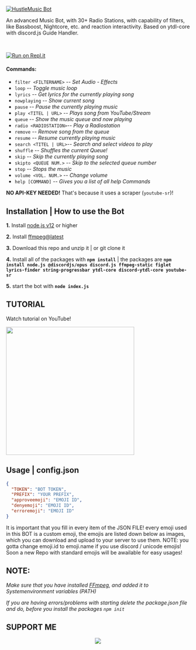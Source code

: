 [![HustleMusic Bot](https://github-readme-stats.vercel.app/api/pin/?username=itzrobinn&repo=HustleMusic-Bot&theme=dark)](https://github.com/itzrobinn/HustleMusic-Bot)<br/>

An advanced Music Bot, with 30+ Radio Stations, with capability of filters, like Bassboost, Nightcore, etc. and reaction interactivity. Based on ytdl-core with discord.js Guide Handler.

<br>

 [![Run on Repl.it](https://replit.com/badge/github/itzrobinn/HustleMusic-Bot)](https://repl.it/github/itzrobinn/HustleMusic-Bot)</br>
 
#### Commands:

- `filter <FILTERNAME>` --    *Set Audio - Effects*
- `loop`                --    *Toggle music loop*
- `lyrics`              --    *Get lyrics for the currently playing song*
- `nowplaying`          --    *Show current song*
- `pause`               --    *Pause the currently playing music*
- `play <TITEL | URL>`  --    *Plays song from YouTube/Stream*
- `queue`               --    *Show the music queue and now playing*
- `radio <RADIOSTATION>`--    *Play a Radiostation*
- `remove`              --    *Remove song from the queue*
- `resume`              --    *Resume currently playing music*
- `search <TITEL | URL>`--    *Search and select videos to play*
- `shuffle`             --    *Shuffles the current Queue!*
- `skip`                --    *Skip the currently playing song*
- `skipto <QUEUE NUM.>` --    *Skip to the selected queue number*
- `stop`                --    *Stops the music*
- `volume <VOL. NUM.>`  --    *Change volume*
- `help [COMMAND]`      --    *Gives you a list of all help Commands*

**NO API-KEY NEEDED!** That's because it uses a scraper (`youtube-sr`)!

## Installation | How to use the Bot

 **1.** Install [node.js v12](https://nodejs.org/api/cli.html#cli_unhandled_rejections_mode) or higher

 **2.** Install [ffmpeg@latest](https://ffmpeg.org) 

 **3.** Download this repo and unzip it    |    or git clone it
 
 **4.** Install all of the packages with **`npm install`**     |  the packages are   **`npm install node.js @discordjs/opus discord.js ffmpeg-static figlet lyrics-finder string-progressbar ytdl-core discord-ytdl-core youtube-sr`**
 
 **5.** start the bot with **`node index.js`**<br/>
 

## **TUTORIAL** 

Watch tutorial on YouTube!<br/>

[<img src="https://cdn.discordapp.com/attachments/887817613084876854/891722941421748224/discord.png?raw=true" width="350" height="350">](https://www.youtube.com/watch?v=IPv1uWSKC-Q)<br/>


## Usage | config.json

```json
{
  "TOKEN": "BOT TOKEN",
  "PREFIX": "YOUR PREFIX",
  "approveemoji": "EMOJI ID",
  "denyemoji": "EMOJI ID",
  "erroremoji": "EMOJI ID"
}
```

It is important that you fill in every item of the JSON FILE! every emoji used in this BOT is a custom emoji, the emojis are listed down below as images, which you can download and upload to your server to use them. NOTE: you gotta change emoji.id to emoji.name if you use discord / unicode emojis! Soon a new Repo with standard emojis will be awailable for easy usages!

## **NOTE:**

*Make sure that you have installed [FFmpeg](https://ffmpeg.org), and added it to Systemenvironment variables (PATH)*

*If you are having errors/problems with starting delete the package.json file and do, before you install the packages `npm init`*

## SUPPORT ME

<div align="center">
            <a href="https://www.instagram.com/robintheflyboy" target="_blank" style="display: inline-block;">
                <img
                    src="https://img.shields.io/badge/Follow-Instagram%20-red.svg?style=flat-circle" 
                    align="left"
                    color="red"
                />
            </a></div>

